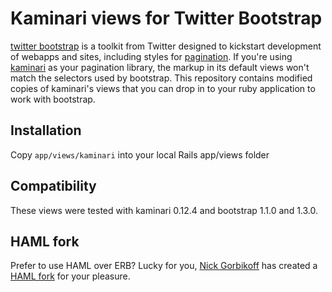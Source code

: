 # Kaminari views for Twitter Bootstrap

[twitter bootstrap](https://github.com/twitter/bootstrap) is a toolkit from Twitter designed to kickstart development of webapps and sites, including styles for [pagination](http://twitter.github.com/bootstrap/#navigation).  If you're using [kaminari](https://github.com/amatsuda/kaminari) as your pagination library, the markup in its default views won't match the selectors used by bootstrap.  This repository contains modified copies of kaminari's views that you can drop in to your ruby application to work with bootstrap.

## Installation
Copy `app/views/kaminari` into your local Rails app/views folder

## Compatibility
These views were tested with kaminari 0.12.4 and bootstrap 1.1.0 and 1.3.0.

## HAML fork
Prefer to use HAML over ERB? Lucky for you, [Nick
Gorbikoff](https://github.com/konung) has created a [HAML
fork](https://github.com/konung/twitter-bootstrap-kaminari-views) for
your pleasure.

